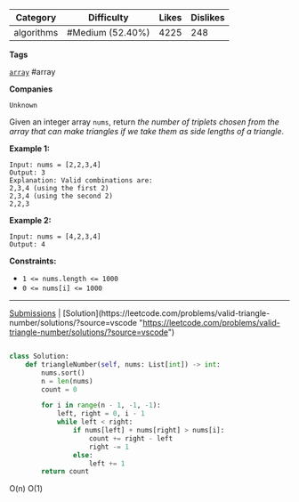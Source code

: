 
| Category   | Difficulty       | Likes | Dislikes |
| ---------- | ---------------- | ----- | -------- |
| algorithms | #Medium (52.40%) | 4225  | 248      |

**Tags**

[`array`](https://leetcode.com/tag/array?source=vscode "https://leetcode.com/tag/array?source=vscode") #array

**Companies**

`Unknown`

Given an integer array `nums`, return _the number of triplets chosen from the array that can make triangles if we take them as side lengths of a triangle_.

**Example 1:**

```
Input: nums = [2,2,3,4]
Output: 3
Explanation: Valid combinations are: 
2,3,4 (using the first 2)
2,3,4 (using the second 2)
2,2,3
```

**Example 2:**

```
Input: nums = [4,2,3,4]
Output: 4
```

**Constraints:**

- `1 <= nums.length <= 1000`
- `0 <= nums[i] <= 1000`

---

[Submissions](https://leetcode.com/problems/valid-triangle-number/submissions/?source=vscode "https://leetcode.com/problems/valid-triangle-number/submissions/?source=vscode") | [Solution](https://leetcode.com/problems/valid-triangle-number/solutions/?source=vscode "https://leetcode.com/problems/valid-triangle-number/solutions/?source=vscode")

```python

class Solution:
    def triangleNumber(self, nums: List[int]) -> int:
        nums.sort()
        n = len(nums)
        count = 0

        for i in range(n - 1, -1, -1):
            left, right = 0, i - 1
            while left < right:
                if nums[left] + nums[right] > nums[i]:
                    count += right - left
                    right -= 1
                else:
                    left += 1
        return count

```

O(n)
O(1)